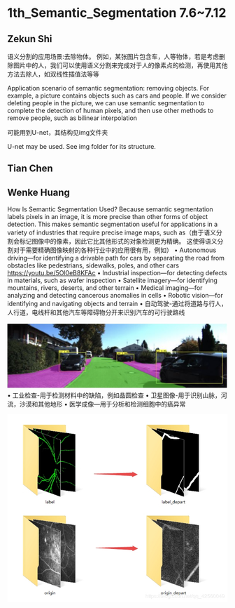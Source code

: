 # 1th_Semantic_Segmentation 7.6~7.12
## Zekun Shi
语义分割的应用场景:去除物体。
例如，某张图片包含车，人等物体，若是考虑删除图片中的人，我们可以使用语义分割来完成对于人的像素点的检测，再使用其他方法去除人，如双线性插值法等等

Application scenario of semantic segmentation: removing objects.
For example, a picture contains objects such as cars and people. If we consider deleting people in the picture, we can use semantic segmentation to complete the detection of human pixels, and then use other methods to remove people, such as bilinear interpolation

可能用到U-net，其结构见img文件夹

U-net may be used. See img folder for its structure.

## Tian Chen

## Wenke Huang
How Is Semantic Segmentation Used?
Because semantic segmentation labels pixels in an image, it is more precise than other forms of object detection. This makes semantic segmentation useful for applications in a variety of industries that require precise image maps, such as（由于语义分割会标记图像中的像素，因此它比其他形式的对象检测更为精确。 这使得语义分割对于需要精确图像映射的各种行业中的应用很有用，例如）
• Autonomous driving—for identifying a drivable path for cars by separating the road from obstacles like pedestrians, sidewalks, poles, and other cars
https://youtu.be/5Ol0eB8KFAc
• Industrial inspection—for detecting defects in materials, such as wafer inspection
• Satellite imagery—for identifying mountains, rivers, deserts, and other terrain
• Medical imaging—for analyzing and detecting cancerous anomalies in cells
• Robotic vision—for identifying and navigating objects and terrain
• 自动驾驶-通过将道路与行人，人行道，电线杆和其他汽车等障碍物分开来识别汽车的可行驶路线

![AutoDriving](https://github.com/Szkqwer/AI_daily_learning/blob/master/img/AutoDriving.png)
• 工业检查-用于检测材料中的缺陷，例如晶圆检查
• 卫星图像-用于识别山脉，河流，沙漠和其他地形
• 医学成像—用于分析和检测细胞中的癌异常

![MedicalSemantic](https://github.com/Szkqwer/AI_daily_learning/blob/master/img/MedicalSemantic.jpg)
